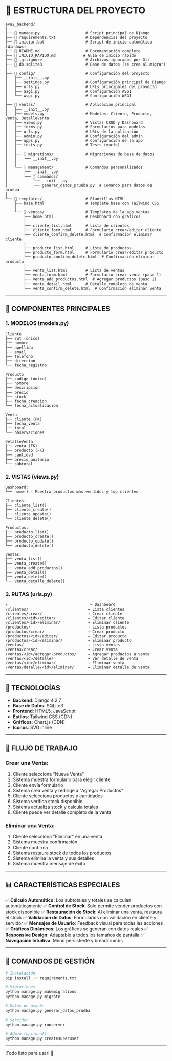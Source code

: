 # 📁 ESTRUCTURA DEL PROYECTO

```
eva2_backend/
│
├── 📄 manage.py                    # Script principal de Django
├── 📄 requirements.txt             # Dependencias del proyecto
├── 📄 iniciar.bat                  # Script de inicio automático (Windows)
├── 📄 README.md                    # Documentación completa
├── 📄 INICIO_RAPIDO.md            # Guía de inicio rápido
├── 📄 .gitignore                   # Archivos ignorados por Git
├── 💾 db.sqlite3                   # Base de datos (se crea al migrar)
│
├── 📁 config/                      # Configuración del proyecto
│   ├── __init__.py
│   ├── settings.py                # Configuración principal de Django
│   ├── urls.py                    # URLs principales del proyecto
│   ├── asgi.py                    # Configuración ASGI
│   └── wsgi.py                    # Configuración WSGI
│
├── 📁 ventas/                      # Aplicación principal
│   ├── __init__.py
│   ├── models.py                  # Modelos: Cliente, Producto, Venta, DetalleVenta
│   ├── views.py                   # Vistas CRUD y Dashboard
│   ├── forms.py                   # Formularios para modelos
│   ├── urls.py                    # URLs de la aplicación
│   ├── admin.py                   # Configuración del admin
│   ├── apps.py                    # Configuración de la app
│   ├── tests.py                   # Tests (vacío)
│   │
│   ├── 📁 migrations/              # Migraciones de base de datos
│   │   └── __init__.py
│   │
│   └── 📁 management/              # Comandos personalizados
│       ├── __init__.py
│       └── 📁 commands/
│           ├── __init__.py
│           └── generar_datos_prueba.py  # Comando para datos de prueba
│
└── 📁 templates/                   # Plantillas HTML
    ├── base.html                  # Template base con Tailwind CSS
    │
    └── 📁 ventas/                  # Templates de la app ventas
        ├── home.html              # Dashboard con gráficos
        │
        ├── cliente_list.html      # Lista de clientes
        ├── cliente_form.html      # Formulario crear/editar cliente
        ├── cliente_confirm_delete.html  # Confirmación eliminar cliente
        │
        ├── producto_list.html     # Lista de productos
        ├── producto_form.html     # Formulario crear/editar producto
        ├── producto_confirm_delete.html  # Confirmación eliminar producto
        │
        ├── venta_list.html        # Lista de ventas
        ├── venta_form.html        # Formulario crear venta (paso 1)
        ├── venta_add_productos.html  # Agregar productos (paso 2)
        ├── venta_detail.html      # Detalle completo de venta
        └── venta_confirm_delete.html  # Confirmación eliminar venta
```

---

## 🎯 COMPONENTES PRINCIPALES

### 1. MODELOS (models.py)
```
Cliente
├── rut (único)
├── nombre
├── apellido
├── email
├── telefono
├── direccion
└── fecha_registro

Producto
├── codigo (único)
├── nombre
├── descripcion
├── precio
├── stock
├── fecha_creacion
└── fecha_actualizacion

Venta
├── cliente (FK)
├── fecha_venta
├── total
└── observaciones

DetalleVenta
├── venta (FK)
├── producto (FK)
├── cantidad
├── precio_unitario
└── subtotal
```

### 2. VISTAS (views.py)
```
Dashboard:
└── home() - Muestra productos más vendidos y top clientes

Clientes:
├── cliente_list()
├── cliente_create()
├── cliente_update()
└── cliente_delete()

Productos:
├── producto_list()
├── producto_create()
├── producto_update()
└── producto_delete()

Ventas:
├── venta_list()
├── venta_create()
├── venta_add_productos()
├── venta_detail()
├── venta_delete()
└── venta_detalle_delete()
```

### 3. RUTAS (urls.py)
```
/                                    → Dashboard
/clientes/                          → Lista clientes
/clientes/crear/                    → Crear cliente
/clientes/<id>/editar/              → Editar cliente
/clientes/<id>/eliminar/            → Eliminar cliente
/productos/                         → Lista productos
/productos/crear/                   → Crear producto
/productos/<id>/editar/             → Editar producto
/productos/<id>/eliminar/           → Eliminar producto
/ventas/                            → Lista ventas
/ventas/crear/                      → Crear venta
/ventas/<id>/agregar-productos/     → Agregar productos a venta
/ventas/<id>/detalle/               → Ver detalle de venta
/ventas/<id>/eliminar/              → Eliminar venta
/ventas/detalle/<id>/eliminar/      → Eliminar detalle de venta
```

---

## 🎨 TECNOLOGÍAS

- **Backend**: Django 4.2.7
- **Base de Datos**: SQLite3
- **Frontend**: HTML5, JavaScript
- **Estilos**: Tailwind CSS (CDN)
- **Gráficos**: Chart.js (CDN)
- **Iconos**: SVG inline

---

## 🔄 FLUJO DE TRABAJO

### Crear una Venta:
1. Cliente selecciona "Nueva Venta"
2. Sistema muestra formulario para elegir cliente
3. Cliente envía formulario
4. Sistema crea venta y redirige a "Agregar Productos"
5. Cliente selecciona productos y cantidades
6. Sistema verifica stock disponible
7. Sistema actualiza stock y calcula totales
8. Cliente puede ver detalle completo de la venta

### Eliminar una Venta:
1. Cliente selecciona "Eliminar" en una venta
2. Sistema muestra confirmación
3. Cliente confirma
4. Sistema restaura stock de todos los productos
5. Sistema elimina la venta y sus detalles
6. Sistema muestra mensaje de éxito

---

## 📊 CARACTERÍSTICAS ESPECIALES

✅ **Cálculo Automático**: Los subtotales y totales se calculan automáticamente
✅ **Control de Stock**: Solo permite vender productos con stock disponible
✅ **Restauración de Stock**: Al eliminar una venta, restaura el stock
✅ **Validación de Datos**: Formularios con validación en cliente y servidor
✅ **Mensajes de Usuario**: Feedback visual para todas las acciones
✅ **Gráficos Dinámicos**: Los gráficos se generan con datos reales
✅ **Responsive Design**: Adaptable a todos los tamaños de pantalla
✅ **Navegación Intuitiva**: Menú persistente y breadcrumbs

---

## 🚀 COMANDOS DE GESTIÓN

```bash
# Instalación
pip install -r requirements.txt

# Migraciones
python manage.py makemigrations
python manage.py migrate

# Datos de prueba
python manage.py generar_datos_prueba

# Servidor
python manage.py runserver

# Admin (opcional)
python manage.py createsuperuser
```

---

¡Todo listo para usar! 🎉
